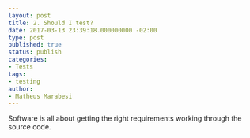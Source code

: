 ```yaml
---
layout: post
title: 2. Should I test?
date: 2017-03-13 23:39:18.000000000 -02:00
type: post
published: true
status: publish
categories:
- Tests
tags:
- testing
author:
- Matheus Marabesi
---
```


Software is all about getting the right requirements working through the source code.



